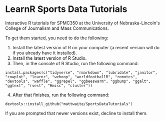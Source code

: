 # LearnR Sports Data Tutorials

Interactive R tutorials for SPMC350 at the University of Nebraska-Lincoln's College of Journalism and Mass Communications. 

To get them started, you need to do the following:

1. Install the latest version of R on your computer (a recent version will do if you already have it installed).
2. Install the latest version of R Studio.
3. Then, in the console of R Studio, run the following command: 

`install.packages(c("tidyverse", "rmarkdown", "lubridate", "janitor", "cowplot", "learnr", "wehoop", "worldfootballR", "remotes", "devtools", "waffle", "ggrepel", "ggbeeswarm", "ggbump", "ggalt", "ggtext", "rvest", "Hmisc", "cluster"))`

4. After that finishes, run the following command:

`devtools::install_github("mattwaite/SportsDataTutorials")`

If you are prompted that newer versions exist, decline to install them.
 
